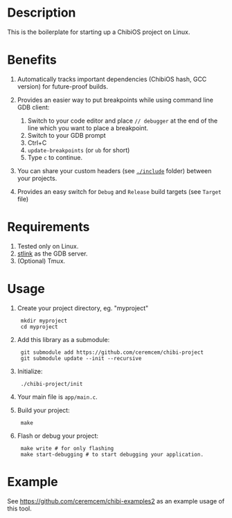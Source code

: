 # Description

This is the boilerplate for starting up a ChibiOS project on Linux.

# Benefits

1. Automatically tracks important dependencies (ChibiOS hash, GCC version) for future-proof builds. 
2. Provides an easier way to put breakpoints while using command line GDB client:

      1. Switch to your code editor and place `// debugger` at the end of the line which you want to place a breakpoint.
      2. Switch to your GDB prompt
      3. Ctrl+C
      4. `update-breakpoints` (or `ub` for short)
      5. Type `c` to continue.
3. You can share your custom headers (see [`./include`](./include) folder) between your projects.
4. Provides an easy switch for `Debug` and `Release` build targets (see `Target` file)

# Requirements 

1. Tested only on Linux. 
2. [stlink](https://github.com/texane/stlink) as the GDB server. 
3. (Optional) Tmux. 

# Usage

1. Create your project directory, eg. "myproject"

        mkdir myproject
        cd myproject

2. Add this library as a submodule:

        git submodule add https://github.com/ceremcem/chibi-project
        git submodule update --init --recursive

3. Initialize:

        ./chibi-project/init

4. Your main file is `app/main.c`.
5. Build your project:

        make

6. Flash or debug your project:

        make write # for only flashing
        make start-debugging # to start debugging your application.

# Example

See https://github.com/ceremcem/chibi-examples2 as an example usage of this tool.
